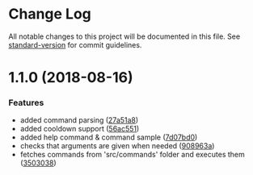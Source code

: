 # Change Log

All notable changes to this project will be documented in this file. See [standard-version](https://github.com/conventional-changelog/standard-version) for commit guidelines.

<a name="1.1.0"></a>
# 1.1.0 (2018-08-16)


### Features

* added command parsing ([27a51a8](https://github.com/lt37/discord-bot-seed/commit/27a51a8))
* added cooldown support ([56ac551](https://github.com/lt37/discord-bot-seed/commit/56ac551))
* added help command & command sample ([7d07bd0](https://github.com/lt37/discord-bot-seed/commit/7d07bd0))
* checks that arguments are given when needed ([908963a](https://github.com/lt37/discord-bot-seed/commit/908963a))
* fetches commands from 'src/commands' folder and executes them ([3503038](https://github.com/lt37/discord-bot-seed/commit/3503038))
